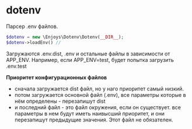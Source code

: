 # dotenv

Парсер .env файлов.

```php 
$dotenv = new \Enjoys\Dotenv\Dotenv(__DIR__);
$dotenv->loadEnv() //
```

Загружаются .env.dist, .env и остальные файлы в зависимости от APP_ENV. Например, если APP_ENV=test, будет попытка
загрузить .env.test

**Приоритет конфигурационных файлов**

- сначала загружается dist файл, но у наго приоритет самый низкий.
- потом загружается основной файл (.env), все параметры которые в нём определены - перезапишут dist
- и последний файл - это файл окружения, если он существует. все параметры в нем будут иметь наивысший приоритет, и они
  перезапишут предыдущие значения. Этот файл не обязателен.
